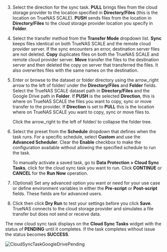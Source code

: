 &NewLine;

3. Select the direction for the sync task. 
   **PULL** brings files from the cloud storage provider to the location specified in **Directory/Files** (this is the location on TrueNAS SCALE). 
   **PUSH** sends files from the location in **Directory/Files** to the cloud storage provider location you specify in **Folder**.

4. Select the transfer method from the **Transfer Mode** dropdown list.
   **Sync** keeps files identical on both TrueNAS SCALE and the remote cloud provider server. If the sync encounters an error, destination server files are not deleted.
   **Copy** duplicates files on both the TrueNAS SCALE and remote cloud provider server.
   **Move** transfer the files to the destination server and then deleted the copy on server that transferred the files. It also overwrites files with the same names on the destination.

5. Enter or browse to the dataset or folder directory using the <span class="material-icons">arrow_right</span> arrow to the left of <span class="material-icons">folder</span>/ under the  **Directory/Files** and **Folder** fields. 
   Select the TrueNAS SCALE dataset path in **Directory/Files** and the Google Drive path in **Folder**.
   If **PUSH** is the selected **Direction**, this is where on TrueNAS SCALE the files you want to copy, sync or move transfer to the provider.
   If **Direction** is set to **PULL** this is the location where on TrueNAS SCALE you want to copy, sync or move files to.

   Click the <span class="material-icons">arrow_right</span> to the left of <span class="material-icons">folder</span>/ to collapse the folder tree.

6. Select the preset from the **Schedule** dropdown that defines when the task runs. 
   For a specific schedule, select **Custom** and use the **Advanced Scheduler**.
   Clear the **Enable** checkbox to make the configuration available without allowing the specified schedule to run the task. 

   To manually activate a saved task, go to **Data Protection > Cloud Sync Tasks**, click <i class="fa fa-play" aria-hidden="true"></i> for the cloud sync task you want to run. Click **CONTINUE** or **CANCEL** for the **Run Now** operation.

7. (Optional) Set any advanced option you want or need for your use case or define environment variables in either the **Pre-script** or **Post-script** fields. 
   These fields are for advanced users.

8. Click then click **Dry Run** to test your settings before you click **Save**. 
   TrueNAS connects to the cloud storage provider and simulates a file transfer but does not send or receive data.

The new cloud sync task displays on the **Cloud Sync Tasks** widget with the status of **PENDING** until it completes. 
If the task completes without issue the status becomes **SUCCESS**.

![CloudSyncTaskGoogleDrivePending](/images/SCALE/22.02/CloudSyncTaskGoogleDrivePending.png "Pending Cloud Sync Task")